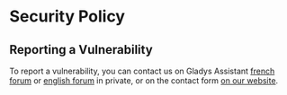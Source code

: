 # Security Policy

## Reporting a Vulnerability

To report a vulnerability, you can contact us on Gladys Assistant [french forum](https://community.gladysassistant.com/) or [english forum](https://en-community.gladysassistant.com/) in private, or on the contact form [on our website](https://gladysassistant.com/contact/).
